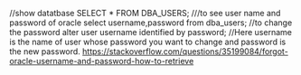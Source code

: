 //show datatbase
SELECT * FROM DBA_USERS;
///to see user name and password of oracle
select username,password from dba_users;
//to change the password
alter user username identified by password;
//Here username is the name of user whose password you want to change and password is the new password.
https://stackoverflow.com/questions/35199084/forgot-oracle-username-and-password-how-to-retrieve
